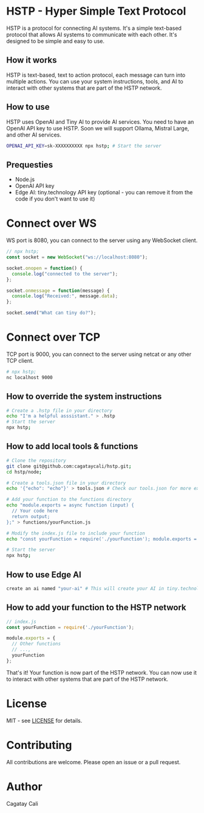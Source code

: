 # HSTP - Hyper Simple Text Protocol

HSTP is a protocol for connecting AI systems. It's a simple text-based protocol that allows AI systems to communicate with each other. It's designed to be simple and easy to use.

## How it works

HSTP is text-based, text to action protocol, each message can turn into multiple actions. You can use your system instructions, tools, and AI to interact with other systems that are part of the HSTP network.

## How to use

HSTP uses OpenAI and Tiny AI to provide AI services. You need to have an OpenAI API key to use HSTP. Soon we will support Ollama, Mistral Large, and other AI services.

```bash
OPENAI_API_KEY=sk-XXXXXXXXXX npx hstp; # Start the server
```

## Prequesties

- Node.js
- OpenAI API key
- Edge AI: tiny.technology API key (optional - you can remove it from the code if you don't want to use it)

# Connect over WS

WS port is 8080, you can connect to the server using any WebSocket client.

```javascript
// npx hstp;
const socket = new WebSocket("ws://localhost:8080");

socket.onopen = function() {
  console.log("connected to the server");
};

socket.onmessage = function(message) {
  console.log("Received:", message.data);
};

socket.send("What can tiny do?");
```

# Connect over TCP

TCP port is 9000, you can connect to the server using netcat or any other TCP client.

```bash
# npx hstp;
nc localhost 9000
```

## How to override the system instructions

```bash
# Create a .hstp file in your directory
echo "I'm a helpful asssistant." > .hstp
# Start the server
npx hstp;
```

## How to add local tools & functions

```bash
# Clone the repository
git clone git@github.com:cagataycali/hstp.git;
cd hstp/node;

# Create a tools.json file in your directory
echo '{"echo": "echo"}' > tools.json # Check our tools.json for more examples

# Add your function to the functions directory
echo "module.exports = async function (input) {
  // Your code here
  return output;
};" > functions/yourFunction.js

# Modify the index.js file to include your function
echo "const yourFunction = require('./yourFunction'); module.exports = { yourFunction };" > index.js

# Start the server
npx hstp;
```

## How to use Edge AI

```bash
create an ai named "your-ai" # This will create your AI in tiny.technology network.
```

## How to add your function to the HSTP network

```javascript
// index.js
const yourFunction = require('./yourFunction');

module.exports = {
  // Other functions
  // ..., 
  yourFunction
};
```

That's it! Your function is now part of the HSTP network. You can now use it to interact with other systems that are part of the HSTP network.

# License

MIT - see [LICENSE](./LICENSE) for details.

# Contributing

All contributions are welcome. Please open an issue or a pull request.

# Author

Cagatay Cali


